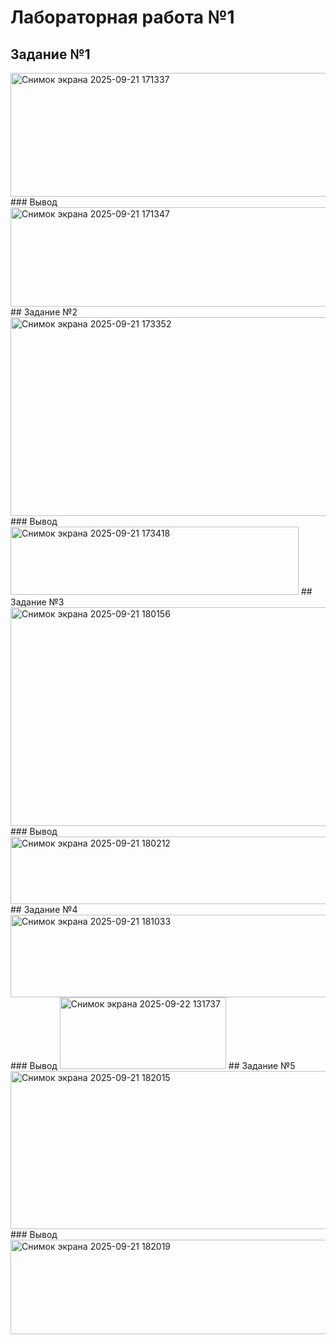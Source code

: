 # Лабораторная работа №1
## Задание №1
<img width="998" height="198" alt="Снимок экрана 2025-09-21 171337" src="https://github.com/user-attachments/assets/6838d4b9-5ccc-4ecc-9258-3fa4f169be92" />
### Вывод
<img width="611" height="159" alt="Снимок экрана 2025-09-21 171347" src="https://github.com/user-attachments/assets/3c3fd911-4d82-4b00-bc60-c74cd1c5e14b" />
## Задание №2
<img width="1362" height="318" alt="Снимок экрана 2025-09-21 173352" src="https://github.com/user-attachments/assets/afdb9c6c-2d76-4bc8-b97b-44c10125a033" />
### Вывод
<img width="461" height="109" alt="Снимок экрана 2025-09-21 173418" src="https://github.com/user-attachments/assets/137441c4-3c7d-4a5f-ac51-5f02205cf319" />
## Задание №3
<img width="975" height="350" alt="Снимок экрана 2025-09-21 180156" src="https://github.com/user-attachments/assets/d802e9ea-dedb-43c4-b0ee-7e6b26c10787" />
### Вывод
<img width="555" height="108" alt="Снимок экрана 2025-09-21 180212" src="https://github.com/user-attachments/assets/2b63650a-b66d-473c-bcc9-75fb72bfcbce" />
## Задание №4
<img width="556" height="132" alt="Снимок экрана 2025-09-21 181033" src="https://github.com/user-attachments/assets/75e5baed-cbde-4052-889b-c4da18f6eb8a" />
### Вывод
<img width="266" height="115" alt="Снимок экрана 2025-09-22 131737" src="https://github.com/user-attachments/assets/f0f34a6b-9f4f-4aa6-bfa9-00d29cfe54c7" />
## Задание №5
<img width="1111" height="253" alt="Снимок экрана 2025-09-21 182015" src="https://github.com/user-attachments/assets/143a119a-0a23-4f93-a874-69244bdd9134" />
### Вывод
<img width="692" height="151" alt="Снимок экрана 2025-09-21 182019" src="https://github.com/user-attachments/assets/148fda98-7454-414c-957b-ae00a91a1645" />






